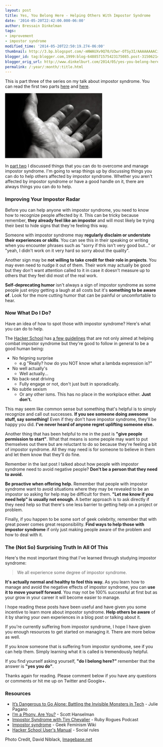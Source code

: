 ```yaml
---
layout: post
title: Yes, You Belong Here - Helping Others With Impostor Syndrome
date: '2014-05-20T22:42:00.000-06:00'
author: Bressain Dinkelman
tags:
- improvement
- impostor syndrome
modified_time: '2014-05-20T22:50:19.274-06:00'
thumbnail: http://3.bp.blogspot.com/-mNWAUXv9Q70/U3wr-OTSy3I/AAAAAAAACig/Tr2O9qAGFDE/s72-c/hand-reaching-bw.jpg
blogger_id: tag:blogger.com,1999:blog-6488571575423175085.post-3150621416368732448
blogger_orig_url: http://www.dinkelburt.com/2014/05/yes-you-belong-here-helping-others-with.html
permalink: /:year/:month/:title.html
---
```

This is part three of the series on my talk about impostor syndrome. You can read the first two parts [here](/blog/2014-04-25-yes-you-belong-here-what-is-impostor/) and [here](/blog/2014-05-11-yes-you-belong-here-overcoming-impostor/).

<div markdown="1" class="inline-image">
    <img src="hand-reaching-bw.jpg" alt="hand reaching out" style="height:213px;width:320px;" />
</div>

In [part two](/blog/2014-05-11-yes-you-belong-here-overcoming-impostor/) I discussed things that you can do to overcome and manage impostor syndrome. I'm going to wrap things up by discussing things you can do to help others affected by impostor syndrome. Whether you aren't affected by impostor syndrome or have a good handle on it, there are always things you can do to help.<!--more-->

### Improving Your Impostor Radar

Before you can help anyone with impostor syndrome, you need to know how to recognize people affected by it. This can be tricky because remember, **they already feel like an impostor** and will most likely be trying their best to hide signs that they're feeling this way.

Someone with impostor syndrome may **regularly disclaim or understate their experiences or skills**. You can see this in their speaking or writing when you encounter phrases such as "sorry if this isn't very good but..." or "yeah, I didn't work on it very hard so sorry about the quality".

Another sign may be **not willing to take credit for their role in projects**. You may even need to nudge it out of them. Their work may actually be good but they don't want attention called to it in case it doesn't measure up to others that they feel did most of the real work.

**Self-deprecating humor** isn't always a sign of impostor syndrome as some people just enjoy getting a laugh at all costs but it's **something to be aware of**. Look for the more cutting humor that can be painful or uncomfortable to hear.

### Now What Do I Do?

Have an idea of how to spot those with impostor syndrome? Here's what you can do to help.

The [Hacker School](https://www.hackerschool.com/) has [a few guidelines](https://www.hackerschool.com/manual#sec-environment) that are not only aimed at helping combat impostor syndrome but they're good to follow in general to be a good human being:

* No feigning surprise
  * e.g "Really? how do you NOT know what a lambda expression is?"
* No well actually's
  * Well actually...
* No back-seat driving
  * Fully engage or not, don't just butt in sporadically.
* No subtle sexism
  * Or any other isms. This has no place in the workplace either. **Just don't.**

This may seem like common sense but something that's helpful is to simply recognize and call out successes. **If you see someone doing awesome stuff, say something!** Even if they don't have impostor syndrome, they'll be happy you did. **I've never heard of anyone regret uplifting someone else.**

Another thing that has been helpful to me in the past is **"give people permission to start"**. What that means is some people may want to put themselves out there but are reluctant to do so because they're feeling a bit of impostor syndrome. All they may need is for someone to believe in them and let them know that they'll do fine.

Remember in the last post I talked about how people with impostor syndrome need to avoid negative people? **Don't be a person that they need to avoid.**

**Be proactive when offering help.** Remember that people with impostor syndrome want to avoid situations where they may be revealed to be an impostor so asking for help may be difficult for them. **"Let me know if you need help" is usually not enough.** A better approach is to ask directly if they need help so that there's one less barrier to getting help on a project or problem.

Finally, if you happen to be some sort of geek celebrity, remember that with great power comes great responsibility. **Find ways to help those with impostor syndrome** if only just making people aware of the problem and how to deal with it.

### The (Not So) Surprising Truth In All Of This

Here's the most important thing that I've learned through studying impostor syndrome:

> We all experience some degree of impostor syndrome.

**It's actually normal and healthy to feel this way.** As you learn how to manage and avoid the negative effects of impostor syndrome, you can **use it to move yourself forward**. You may not be 100% successful at first but as your grow in your career it will become easier to manage.

I hope reading these posts have been useful and have given you some incentive to learn more about impostor syndrome. **Help others be aware** of it by sharing your own experiences in a blog post or talking about it.

If you're currently suffering from impostor syndrome, I hope I have given you enough resources to get started on managing it. There are more below as well.

If you know someone that is suffering from impostor syndrome, see if you can help them. Simply learning what it is called is tremendously helpful.

If you find yourself asking yourself, **"do I belong here?"** remember that the answer is **"yes you do"**.

Thanks again for reading. Please comment below if you have any questions or comments or hit me up on Twitter and Google+.

### Resources

* [It’s Dangerous to Go Alone: Battling the Invisible Monsters in Tech](http://juliepagano.com/blog/2013/11/02/it-s-dangerous-to-go-alone-battling-the-invisible-monsters-in-tech/) - Julie Pagano
* [I’m a Phony. Are You?](http://www.hanselman.com/blog/ImAPhonyAreYou.aspx) - Scott Hanselman
* [Impostor Syndrome with Tim Chevalier](http://rubyrogues.com/107-rr-impostor-syndrome-with-tim-chevalier/) - Ruby Rogues Podcast
* [Impostor syndrome](http://geekfeminism.wikia.com/wiki/Impostor_syndrome) - Geek Feminism Wiki
* [Hacker School User's Manual](https://www.hackerschool.com/manual#sec-environment) - Social rules

<script async="" class="speakerdeck-embed" data-id="7e2c6cb08eea0131941d3e2d8ace8b00" data-ratio="1.33333333333333" src="//speakerdeck.com/assets/embed.js"></script>

<div markdown="1" class="photo-credit">
    <span>Photo Credit, David Niblack, </span>
    <a href="http://imagebase.net/Concept/hand-reaching-bw">Imagebase.net</a>
</div>
